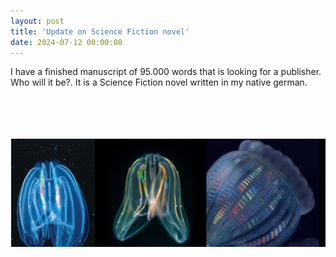 ```yaml
---
layout: post
title: 'Update on Science Fiction novel'
date: 2024-07-12 00:00:08
---
```



I have a finished manuscript of 95.000 words that is looking for a publisher. Who will it be?. It is a Science Fiction novel written in my native german. 

<br><br><br><br>![Ctenophores](/pic/Ctenophores.png "Ctenophores") 
